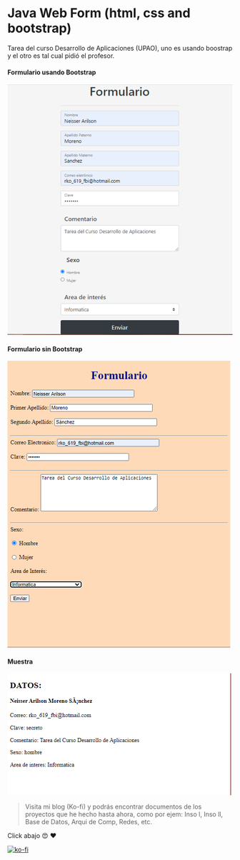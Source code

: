 
 # Java Web Form (html, css and bootstrap)

 Tarea del curso Desarrollo de Aplicaciones (UPAO), uno es usando boostrap y el otro es tal cual pidió el profesor.

 #### Formulario usando Bootstrap

 ![1er trabajo](form1.png)


 #### Formulario sin Bootstrap

 ![2er trabajo](form2.png)

#### Muestra

![Muestra](datos.png)


> Visita mi blog (Ko-fi) y podrás encontrar documentos de los proyectos que he hecho hasta ahora, como por ejem: Inso l, Inso ll, Base de Datos, Arqui de Comp, Redes, etc.

Click abajo  :heart_eyes: :heart:

[![ko-fi](https://www.ko-fi.com/img/githubbutton_sm.svg)](https://ko-fi.com/C0C01KIR7)